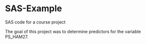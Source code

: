 # SAS-Example
SAS code for a course project

The goal of this project was to determine predictors for the variable PS_HAM27.
